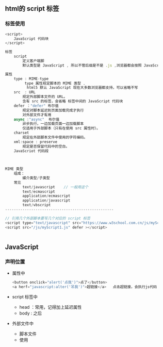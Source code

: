 ## html的 script 标签

### 标签使用

```js
<script> 
	JavaScript 代码块
</script>

标签
	script  
    	定义客户端脚
        默认类型是 JavaScript , 所以不管后缀是不是 .js ,浏览器都会按照 JavaScritp 解析

属性
 	type : MIME-type
    	 type 属性规定脚本的 MIME 类型 , 
          html5 默认 JavaScript 现在大多数浏览器都支持，可以省略不写 
    src  : URL
    	规定外部脚本文件的 URL。
        含有 src 的标签，会省略 标签中间的 JavaScript 代码块
    defer ："defer" 布尔值
    	规定对脚本延迟到页面加载完成才执行
        对外部文件才有用
    async :"async"  布尔值
    	异步执行，一边加载页面一边加载脚本
        仅适用于外部脚本（只有在使用 src 属性时）。
    charset
    	规定在外部脚本文件中使用的字符编码。
    xml:space : preserve
    	规定是否保留代码中的空白。
    JavaScriot 代码段
        
        
        
MIME 类型
	组成：
    	媒介类型/子类型
    常见 	
        text/javascript    // 一般用这个
        text/ecmascript
        application/ecmascript
        application/javascript
        text/vbscript
--------------------------------------------------

// 引用几个外部脚本要写几个对应的 script 标签           
<script type="text/javascript" src="https://www.w3school.com.cn/js/myScript1.js"></script>   
<script src="/js/myScript1.js" defer ></script>
	
```

## JavaScript 

### 声明位置

* 属性中

    ```js
    <button onclick="alert('点我')">点了</button>
    <a herf="javascript:alter('吊我')">超链接</a>   点击超链接，会执行js代码
    ```

* script 标签中

    * head ：常用，记得加上延迟属性
    * body : 之后

* 外部文件中

    * 脚本文件
    * 使用 <script> 标签可以导入 JavaScript 文件

### 执行顺序

*   单独的 JavaScript 文件不能单独运行，需要导入到网页中，通过浏览器来执行

*   顺序

    ```js
    根据 <script> 标签的位置来确定的
    1. 按照 html 页面的执行顺序，
    2. 执行到<script>,代码都被加载、解析和执行完以后，
    3. 继续解析后面的 HTML 部分，同时准备下一个代码块的执行
    
    为防止出现解析加载出现延迟，使用 defer 或者 asynic
    ```

### 文件 / 脚本

*   扩展名 .js

*   又称外部脚本

    ```js
    1. 引用几个外部脚本文件，就需要写几个 script 标签
    2. 外部脚本中不能包含 <script>  标签
    3. 可以在 HTML 中放置任意数量的脚本
    ```

* 优势 

    ```js
    分离了 HTML 和代码
    使 HTML 和 JavaScript 更易于阅读和维护
    已缓存的 JavaScript 文件可加速页面加载
    ```

## 代码块

```js
代码块就是使用 <script> 标签包含的 JavaScript 代码段。
<script>
    var a = 1
</scritp>
<scritp>
    alter(a)
</script>

1. JavaScript 是按照块进行的，但是不同的块属于同一作用域(全局作用域)，从上到下
	即下面的代码块可以使用上面的变量
2. 一行一行执行的

```

## 基本语法

*   语法就是指构成合法的 JavaScript 程序的所有规则和特征的集合，包括词法和句法
*   词法
    *   定义了 JavaScript的基本名词规范，包括字符编码、命名规则、标识符、关键字、注释规则、 运算符和分隔符等
*   句法
    *   定义了 JavaScript的基本运算逻辑和程序结构，包括短语、句子和代码段的基本规则，

## 严格模式

### 概述

*   ECMAScript5新增了严格运行模式

### 目的

*   消除语法中不合理、不严谨的部分、一些安全隐患
*   提高编译器效率，提升程序运行速度
*   为新版本左铺垫

### 使用

```js
1. 在代码的第一行 或者前面没有可以实际运行的结果的语句
	不支持的浏览器会作为字符串直接量忽略
	"use strict"
脚本中
	放到脚本第一行，则以严格模式运行(<script>标签对中间的部分)
函数中
	放在函数首部，只有写有严格模式函数有效，其他函数不受影响
最佳实践
	使用局部模式,独立创建了一个作用域，不影响其他脚本，防止变量污染
     将整个 JavaScript 文件脚本放在一个立即执行的匿名函数中，在匿名函数内启动严格模式。
     当 JavaScript 库文件被导入到不同模式的网页中，就不用担心严格模式失效了。
     <script>
         (function() {
    		'user strct'     
	     })();
     </script>
```

### 规范

```JS
变量
	1. 必须使用 var 声明变量 ，先声明后使用
     2. 不能随意删除变量
this
	全局作用域中函数中的 this 是undefined
    构造喊树不加 new 调用， this 会报错，new 实例化的构造函数指向创建的对象实例
    定时器的 this 还是指向 window
    事件、对象还是指向调用者
    
函数
	一个函数中不能有相同的形参
    函数声明在顶层：新版本js会引入块级作用域(es6已引入)，为了与新版本接轨，不允许 在非函数的代码块声明函数
其他
	语法和行为改变

*   
*   进制自定义函数中的 this 指向 window
*   创建 eval 作用域 ，不会影响全局变量
*   对象不能有重名的情况
```




## 值

分类

* 混合值 ：字面量 literal

* 变量值 :   变量

### 字面量

```js
就是常量，不可改变的，可以直接使用，但是一般不直接使用
是一个各种类型的常数值

"" //空字符串直接量
1  //数值直接量
true  //布尔值直接量
/a/g  //正则表达式直接量
null  //特殊值直接量
{}  //空对象直接量
[]  //空数组直接量
function(){}  //空函数直接量，也就是函数表达式
```



### 变量

```js
变量
    可以用来保存字面量，变量的值可以随意改变，
    变量可以用来描述字面量，是一个名称
    age = 18
```



## 其他内容

*   具体内容参看 ：代码规范

    ```js
    1. 标识符命名  ： 经典语句 》 代码规范
    2. 注释            ： 经典语句 》 代码规范
    3. 字符集    unicode 字符集
    
    ```

    

## 转义字符

* 特殊语境中无法使用字符自身而使用
  
  ```js
  // 参考：高级语言 -- 零碎整理 -- 转义序列
  反斜杠 + 字符 = 字符自身
  注意：
      一些字符加上反斜杠后会变成特殊字符
  
  1. 如果在一个正常字符前添加反斜杠，JavaScript 会忽略该反斜杠
  document.write("子曰：\"学\而\不\思\则\罔\，\思\而\不\学\则\殆\"")
  document.write("子曰：\"学而不思则罔，思而不学则殆\"")
  ```

## 输出

```js 
JavaScript 没有任何打印或者输出的函数
不同方式
	window.alert( message )	  弹出警告框
    document.write()   将内容写到 HTML 中（body中）
    console.log()	  写入到浏览器的控制台
    innerHTML  		  写入 HTML 元素

```

*   操作 HTML 元素

    ```js
    innerHTML  		  写入 HTML 元素
        <p id="标签的did">233</p>
        document.getElementById("标签的 id ").innerHTML = "段落改变";
        p 中的 233 会被修改为  段落改变
    ```

*   写到 HTML 文档

    ```js
    document.write(message)   将内容写到 HTML 中（body中）
    	仅仅向文档输出写内容
        如果文档已经完成加载，再执行此语句，整个 HTML 页面将被覆盖
    ```

*   写出到控制台

    ```js
    console.log()	  写入到浏览器的控制台
    	不会大端页面操作，在 F12 启用调试模式，在 console 进行调试
        
    ```

cinsole.log("要输出的值 a="+a)   // 提示信息输出
    ```
    
    

## 系统用字

### 关键字

```js
// 语句标识符
break	catch	continue 	do...while  for for...in  function
if...else  return  switch  throw  try   var  while
```



```js
 关键字
 保留字
 不建议使用的字
```

## 其他类型

```js 
运算符
语句
```

## 代码规范

```js
参见 经典语句 ：代码规范
```



## 零星知识

```js
把脚本置于 <body> 元素的底部，可改善显示速度，因为脚本编译会拖慢显示。

表单没有看懂

JavaScript 中要尽量避免使用 new 关键字
```
